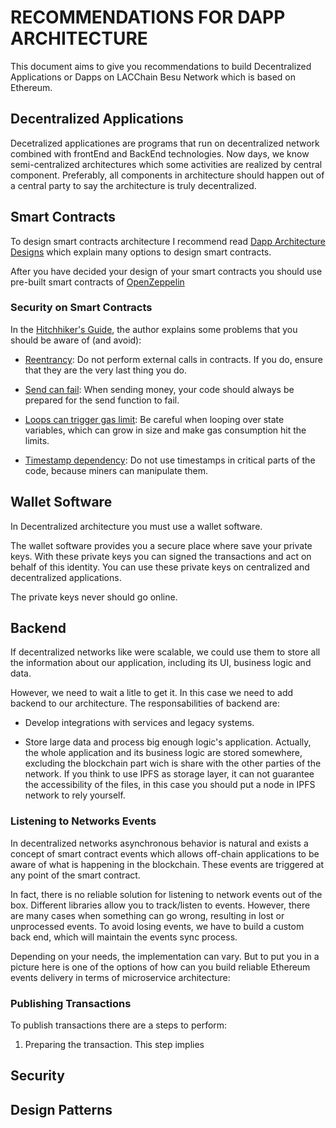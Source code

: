 # RECOMMENDATIONS FOR DAPP ARCHITECTURE
This document aims to give you recommendations to build Decentralized Applications or Dapps on LACChain Besu Network which is based on Ethereum.

## Decentralized Applications
Decetralized applicationes are programs that run on decentralized network combined with frontEnd and BackEnd technologies. Now days, we know semi-centralized architectures which some activities are realized by central component. Preferably, all components in architecture should happen out of a central party to say the architecture is truly decentralized.

## Smart Contracts

To design smart contracts architecture I recommend read [Dapp Architecture Designs](https://github.com/ConsenSys/Ethereum-Development-Best-Practices/wiki/Dapp-Architecture-Designs "Dapp Architecture Designs") which explain many options to design smart contracts.

After you have decided your design of your smart contracts you should use pre-built smart contracts of [OpenZeppelin](https://github.com/OpenZeppelin/openzeppelin-contracts)

### Security on Smart Contracts

In the [Hitchhiker's Guide](https://blog.openzeppelin.com/the-hitchhikers-guide-to-smart-contracts-in-ethereum-848f08001f05/ "Hitchhiker's Guide"), the author explains some problems that you should be aware of (and avoid):

* [Reentrancy](http://hackingdistributed.com/2016/07/13/reentrancy-woes "Reentrancy"): Do not perform external calls in contracts. If you do, ensure that they are the very last thing you do.

* [Send can fail](https://vessenes.com/ethereum-griefing-wallets-send-w-throw-considered-harmful/ "Send can fail"): When sending money, your code should always be prepared for the send function to fail.

* [Loops can trigger gas limit](http://solidity.readthedocs.io/en/latest/security-considerations.html#gas-limit-and-loops): Be careful when looping over state variables, which can grow in size and make gas consumption hit the limits.

* [Timestamp dependency](https://github.com/ConsenSys/smart-contract-best-practices#timestamp-dependence "Timestamp dependency"): Do not use timestamps in critical parts of the code, because miners can manipulate them.

## Wallet Software

In Decentralized architecture you must use a wallet software.

The wallet software provides you a secure place where save your private keys. With these private keys you can signed the transactions and act on behalf of this identity. You can use these private keys on centralized and decentralized applications. 

The private keys never should go online.

## Backend

If decentralized networks like were scalable, we could use them to store all the information about our application, including its UI, business logic and data.

However, we need to wait a litle to get it. In this case we need to add backend to our architecture. The responsabilities of backend are:

* Develop integrations with services and legacy systems.

* Store large data and process big enough logic's application. Actually, the whole application and its business logic are stored somewhere, excluding the blockchain part wich is share with the other parties of the network. If you think to use IPFS as storage layer, it can not guarantee the accessibility of the files, in this case you should put a node in IPFS network to rely yourself.

### Listening to Networks Events

In decentralized networks asynchronous behavior is natural and exists a concept of smart contract events which allows off-chain applications to be aware of what is happening in the blockchain. These events are triggered at any point of the smart contract.

In fact, there is no reliable solution for listening to network events out of the box. Different libraries allow you to track/listen to events. However, there are many cases when something can go wrong, resulting in lost or unprocessed events. To avoid losing events, we have to build a custom back end, which will maintain the events sync process.

Depending on your needs, the implementation can vary. But to put you in a picture here is one of the options of how can you build reliable Ethereum events delivery in terms of microservice architecture:

### Publishing Transactions

To publish transactions there are a steps to perform:

1. Preparing the transaction. This step implies 

## Security



## Design Patterns


